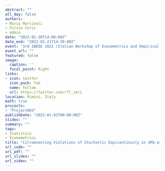 ```yaml
---
abstract: ""
all_day: false
authors:
- Mario Martinoli
- Fulvio Corsi
- admin
date: "2022-01-20T14:00:00Z"
date_end: "2022-01-21T14:30:00Z"
event: "3rd IWEEE 2022 (Italian Workshop of Econometrics and Empirical Economics): High-dimensional and Multivariate Econometrics: Theory and Practice"
event_url: ""
featured: false
image:
  caption: ''
  focal_point: Right
links:
- icon: twitter
  icon_pack: fab
  name: Follow
  url: https://twitter.com/rfl_seri
location: Rimini, Italy
math: true
projects:
- "Project003"
publishDate: "2022-01-01T00:00:00Z"
slides: ""
summary: ""
tags:
- Statistics
- Econometrics
title: "Circumventing Violations of Stochastic Equicontinuity in $M$-estimation"
url_code: ""
url_pdf: ""
url_slides: ""
url_video: ""
---
```

